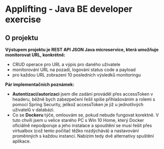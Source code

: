 # Applifting - Java BE developer exercise

## O projektu
**Výstupem projektu je REST API JSON Java microservice, která umožňuje monitorovat URL, konkrétně:**
 - CRUD operace pro URL a výpis pro daného uživatele
 - monitorování URL na pozadí, logování status code a payload
 - pro každou URL zobrazení 10 posledních výsledků monitoringu

**Pár implementačních poznámek:**
- **Autentizaci/autorizaci** jsem dle zadání prováděl přes accessToken v headeru, běžně bych zabezpečení řešil spíše přihlašováním a rolemi s pomocí Spring Security, jelikož accessToken je již u jednotlivých uživatelů v databázi.
- Co se **Dockeru** týče, omlouvám se, pokud nebude fungovat korektně. V tuto chvíli jsem u velice starého PC s Win 10 Home, který Docker oficiálně nepodporuje a jeho instalace a spouštění se musí řešit přes virtualbox (což tento počítač těžko rozdýchává) a nastavování proměnných s každou instancí.  Nabízím tedy dvě alternativy spuštění aplikace.
